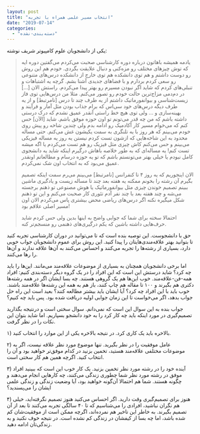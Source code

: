```yaml
---
layout: post
title: "انتخاب مسیر علمی همراه با تجربه"
date: "2019-07-14"
categories: 
  - "دسته‌بندی-نشده"
---
```


یکی از دانشجویان علوم کامپیوتر شریف نوشته:

> یادمه همیشه باهاتون درباره دوره کارشناسی صحبت می‌کردم می‌گفتین دوره ایه که توش چیزهای مختلف رو مزه‌کنی و دنبال علایقت بگردی. خودم هم این روش رو دوست داشتم و هم توی دانشکده هم توی خارج از دانشکده درس‌های متنوعی رو سعی کردم بردارم و با فضاهای جدیدی آشنا بشم. گرچه یه اشتباهات و تنبلی‌های کردم که شاید اگر نبودن مسیرم رو بهتر پیدا می‌کردم. راستش الان \[...\] در دم‌دمی مزاج‌ترین حالت خودم رو تصور می‌کنم. مثلا من درس‌هایی توی فاز زیست‌شناسی و بیوانفورماتیک داشتم از یه طرف چند تا درس \[نامرتبط\] و از یه طرف دیگه درس‌های خود سی‌اس که برام جذاب بودن مثل آمار و فرآیند و بهینه‌سازی و … ولی توی هیچ خط راستی آنقدر عمیق نشدم که درک درستی داشته باشم که من چه قدر می‌تونم تو اون حوزه موفق باشم. شاید \[الآن\] حس کنم که می‌خوام مسیر کار آکادمیک رو ادامه بدم ولی چندین شاخه رو پیش روی خودم می‌بینم که هر روز با یه تلنگری به سمت یکیشون غش می‌کنم. حتی مساله محدود به این شاخه‌هایی که ازشون تست کردم نیستن یه روز یه مساله فیزیکی می‌بینم و حس می‌کنم کاش چیزی مثل فیزیک رو هم تست می‌کردم یا اگه میشه تست کنم! یه مساله‌ای که به طور خلاصه باهاش درگیرم اینکه شاید یه دانشجوی کامل نبودم یا خیلی بهتر می‌تونستم باشم که تو یه حوزه درسام و مطالعاتم اونقدر عمیق می‌بود که به انتخاب اون شک نمی‌کردم.
> 
> الان اینجوریم که یه روز ۴ تا کنفرانس \[نامرتبط\] می‌بینم می‌رم سمت اینکه تصمیم بگیرم آن رشته را بخونم ممکنه یه هفته بعد چند تا مساله زیست و یادگیری ماشین ببینم تصمیم خوندن چیزی مثل بیوانفورماتیک یا هوش مصنوعی تو ذهنم برجسته می‌شه و چند هفته بعد با چند نفر آدم تئوری کار صحبت می‌کنم و این تو ذهنم شکل میگیره نکنه اگر درس‌های ریاضی محض بیشتری پاس می‌کردم الان اون مسیر اصلی علاقم بود!
> 
> احتمالا سخته برای شما که جوابی واضح به اینها بدین ولی حس کردم شاید حرف‌هایی داشته باشین که یکم درگیری‌های ذهنمی رو منسجم‌تر کنه.

حق با دانشجوست. این توصیه بنده است که تا می‌توانید در دوران کارشناسی تجربه کنید تا بتوانید بهتر علاقه‌مندی‌هایتان را پیدا کنید. این روش برای عموم دانشجویان جواب خوبی دارد، بسیاری از رشته‌ها را تجربه می‌کنند و احساس می‌کنند به آن‌ها علاقه ندارند و آن‌ها را رها می‌کنند.

اما برخی دانشجویان همچنان به بسیاری از موضوعات علاقه‌مند می‌مانند. این‌ها را باید چه کرد؟ شاید درستش این است که این افراد را در یک گروه دیگر دسته‌بندی کنیم: افراد همه-فن-علاقه‌مند. خوب این‌ها هم یک گروهی هستند. چه بسا ایشان اگر در همه رشته‌ها دکتری هم بگیرند و ۱۰۰ تا مقاله هم چاپ کنند، باز هم به همه این رشته‌ها علاقه‌مند باشند. خوب باید با این افراد چه کرد؟ آیا ایشان باید بیشتر مطالعه کنند؟ بعید است این راه حل جواب بدهد، اگر می‌خواست تا این زمان جوابی اولیه دریافت شده بود. پس باید چه کنیم؟

جواب بنده به این سوال این است که نمی‌دانم. سوال سختی است و درنتیجه بگذارید تصمیم‌گیری در مورد اینکه باید چه کار کرد را به خود دانشجو بسپاریم. اما شاید بتوان این نکات را در نظر گرفت.

۱) بالاخره باید یک کاری کرد. در نتیجه بالاخره یکی از این موارد را انتخاب کنید.

۲) عامل موفقیت را در نظر بگیرید. تنها موضوع مورد نظر علاقه نیست، اگر به موضوعات مختلفی علاقه‌مند هستید، تخمین بزنید در کدام موفق‌تر خواهید بود و آن را انتخاب کنید. اگرچه همین هم کار سختی است.

۳) آینده خود را در رشته مورد نظر تخمین بزنید. یک کار خوب این است که ببینید افراد موفق در رشته مورد نظر شما چطوری زندگی می‌کنند، چه کارهایی انجام می‌دهند و چگونه هستند. شما هم احتمالا آن‌گونه خواهید بود، آیا وضعیت زندگی و زندگی علمی ایشان را می‌پسندید؟

۴) هنوز برای تصمیم‌گیری وقت دارید. اگر احساس می‌کنید هنوز تصمیم نگرفته‌اید، خیلی هم نگران نباشید، افرادی را می‌شناسیم که تا ۴۰ سالگی تجربه می‌کنند تا بعد از آن تصمیم بگیرند. به خاطر این تاخیر هم نمرده‌اند، اگرچه ممکن است از موفقیت‌شان کم شده باشد، اما چه بسا از کیفشان در زندگی کم نشده است. در نتیجه خوف نکنید و به زندگی‌تان ادامه دهید.
